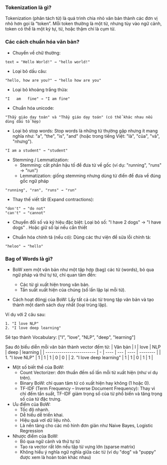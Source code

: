 ### Tokenization là gì?

Tokenization (phân tách từ) là quá trình chia nhỏ văn bản thành các đơn vị nhỏ hơn gọi là “token”. Mỗi token thường là một từ, nhưng tùy vào ngữ cảnh, token có thể là một ký tự, từ, hoặc thậm chí là cụm từ.

### Các cách chuẩn hóa văn bản?

- Chuyển về chữ thường:

```
text = "Hello World!" → "hello world!"
```

- Loại bỏ dấu câu:

```
"hello, how are you?" → "hello how are you"
```

- Loại bỏ khoảng trắng thừa:

```
"I   am   fine" → "I am fine"
```

- Chuẩn hóa unicode:

```
"Thầy giáo dạy toán" và "Thầy giáo dạy toán" (có thể khác nhau nếu dùng dấu tổ hợp)
```

- Loại bỏ stop words:
  Stop words là những từ thường gặp nhưng ít mang nghĩa như: "a", "the", "is", "and" (hoặc trong tiếng Việt: "là", "của", "và", "nhưng").

```
"I am a student" → "student"
```

- Stemming / Lemmatization:
  - Stemming: cắt phần hậu tố để đưa từ về gốc (ví dụ: "running", "runs" → "run")
  - Lemmatization: giống stemming nhưng dùng từ điển để đưa về đúng gốc ngữ pháp

```
"running", "ran", "runs" → "run"
```

- Thay thế viết tắt (Expand contractions):

```
"don't" → "do not"
"can't" → "cannot"
```

- Chuyển đổi số và ký hiệu đặc biệt:
  Loại bỏ số: "I have 2 dogs" → "I have dogs" . Hoặc giữ số lại nếu cần thiết

- Chuẩn hóa chính tả (nếu có):
  Dùng các thư viện để sửa lỗi chính tả:

```
"heloo" → "hello"
```

### Bag of Words là gì?

- BoW xem một văn bản như một tập hợp (bag) các từ (words), bỏ qua ngữ pháp và thứ tự từ, chỉ quan tâm đến:

  - Các từ gì xuất hiện trong văn bản.
  - Tần suất xuất hiện của chúng (số lần lặp lại mỗi từ).

- Cách hoạt đôngj của BoW:
  Lấy tất cả các từ trong tập văn bản và tạo thành một danh sách duy nhất (loại trùng lặp).

Ví dụ với 2 câu sau:

```
1. "I love NLP"
2. "I love deep learning"
```

Sẽ tạo thành Vocabulary: ["I", "love", "NLP", "deep", "learning"]

Sau đó biểu diễn mỗi văn bản thành vector đếm từ:
| Văn bản | I | love | NLP | deep | learning |
| ------------------------- | - | ---- | --- | ---- | -------- |
| 1. "I love NLP" | 1 | 1 | 1 | 0 | 0 |
| 2. "I love deep learning" | 1 | 1 | 0 | 1 | 1 |

- Một số biết thể của BoW:
  - Count Vectorizer: đơn thuần đếm số lần mỗi từ xuất hiện (như ví dụ trên).
  - Binary BoW: chỉ quan tâm từ có xuất hiện hay không (1 hoặc 0).
  - TF-IDF (Term Frequency – Inverse Document Frequency): Thay vì chỉ đếm tần suất, TF-IDF giảm trọng số của từ phổ biến và tăng trọng số của từ đặc trưng.
- Ưu điểm của BoW:
  - Tốc độ nhanh.
  - Dễ hiểu dễ triển khai.
  - Hiệu quả vơí dữ liệu nhỏ.
  - Là nền tảng cho các mô hình đơn giản như Naive Bayes, Logistic Regression
- Nhược điểm của BoW:
  - Bỏ qua ngữ cảnh và thứ tự từ
  - Tạo ra vector rất lớn nếu tập từ vựng lớn (sparse matrix)
  - Không hiểu ý nghĩa ngữ nghĩa giữa các từ (ví dụ "dog" và "puppy" được xem là hoàn toàn khác nhau)
